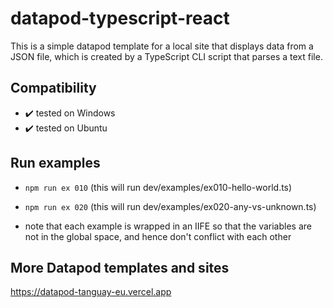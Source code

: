 # datapod-typescript-react

This is a simple datapod template for a local site that displays data from a JSON file, which is created by a TypeScript CLI script that parses a text file.

## Compatibility

-   ✔️ tested on Windows
-   ✔️ tested on Ubuntu

## Run examples

-   `npm run ex 010` (this will run dev/examples/ex010-hello-world.ts)
-   `npm run ex 020` (this will run dev/examples/ex020-any-vs-unknown.ts)

-   note that each example is wrapped in an IIFE so that the variables are not in the global space, and hence don't conflict with each other

## More Datapod templates and sites

https://datapod-tanguay-eu.vercel.app
